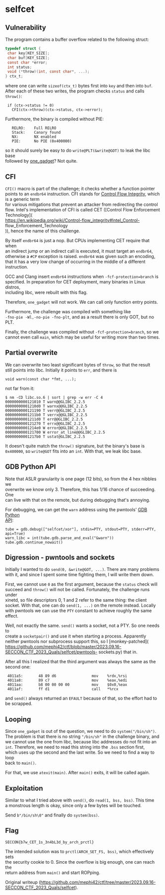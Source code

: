 # selfcet

## Vulnerability

The program contains a buffer overflow related to the following struct:

```c  
typedef struct {  
 char key[KEY_SIZE];  
 char buf[KEY_SIZE];  
 const char *error;  
 int status;  
 void (*throw)(int, const char*, ...);  
} ctx_t;  
```

where one can write `sizeof(ctx_t)` bytes first into `key` and then into
`buf`.  
After each of these two writes, the program checks `status` and calls  
`throw()`:

```  
 if (ctx->status != 0)  
   CFI(ctx->throw)(ctx->status, ctx->error);  
```

Furthermore, the binary is compiled without PIE:

```  
   RELRO:    Full RELRO  
   Stack:    Canary found  
   NX:       NX enabled  
   PIE:      No PIE (0x400000)  
```

so it should surely be easy to do `write@PLT(&write@GOT)` to leak the libc
base  
followed by [one_gadget](https://github.com/david942j/one_gadget)? Not quite.

## CFI

`CFI()` macro is part of the challenge; it checks whether a function pointer  
points to an `endbr64` instruction. CFI stands for [Control Flow Integrity](  
https://en.wikipedia.org/wiki/Control-flow_integrity), which is a generic term  
for various mitigations that prevent an attacker from redirecting the control  
flow. Intel's implementation of CFI is called CET ([Control Flow Enforcement  
Technology](  
https://en.wikipedia.org/wiki/Control-flow_integrity#Intel_Control-
flow_Enforcement_Technology  
)), hence the name of this challenge.

By itself `endbr64` is just a nop. But CPUs implementing CET require that when  
an indirect jump or an indirect call is executed, it must target an `endbr64`,  
otherwise a `#CP` exception is raised. `endbr64` was given such an encoding,  
that it has a very low change of occurring in the middle of a different  
instruction.

GCC and Clang insert `endbr64` instructions when `-fcf-protection=branch` is  
specified. In preparation for CET deployment, many binaries in Linux distros,  
including libc, were rebuilt with this flag.

Therefore, `one_gadget` will not work. We can call only function entry points.

Furthermore, the challenge was compiled with something like  
`-fno-pie -Wl,-no-pie -fno-plt`, and as a result there is only GOT, but no
PLT.

Finally, the challenge was compiled without `-fcf-protection=branch`, so we  
cannot even call `main`, which may be useful for writing more than two times.

## Partial overwrite

We can overwrite two least significant bytes of `throw`, so that the result  
still points into libc. Initially it points to `err`, and there is

```  
void warn(const char *fmt, ...);  
```

not far from it:

```  
$ nm -CD libc.so.6 | sort | grep -w err -C 4  
0000000000121010 T warn@@GLIBC_2.2.5  
00000000001210d0 T warnx@@GLIBC_2.2.5  
0000000000121190 T verr@@GLIBC_2.2.5  
00000000001211b0 T verrx@@GLIBC_2.2.5  
00000000001211d0 T err@@GLIBC_2.2.5  
0000000000121270 T errx@@GLIBC_2.2.5  
00000000001214e0 W error@@GLIBC_2.2.5  
0000000000121700 W error_at_line@@GLIBC_2.2.5  
00000000001217b0 T ustat@GLIBC_2.2.5  
```

It doesn't quite match the `throw()` signature, but the binary's base is  
`0x400000`, so `write@GOT` fits into an `int`. With that, we leak libc base.

## GDB Python API

Note that ASLR granularity is one page (12 bits), so from the 4 hex nibbles we  
overwrite we know only 3. Therefore, this has 1/16 chance of succeeding. One  
can live with that on the remote, but during debugging that's annoying.

For debugging, we can get the `warn` address using the pwntools' [GDB Python  
API](https://docs.pwntools.com/en/dev/gdb.html#using-gdb-python-api):

```  
tube = gdb.debug(["selfcet/xor"], stdin=PTY, stdout=PTY, stderr=PTY, api=True)  
warn_libc = int(tube.gdb.parse_and_eval("&warn"))  
tube.gdb.continue_nowait()  
```

## Digression - pwntools and sockets

Initially I wanted to do `send(0, &write@GOT, ...)`. There are many problems  
with it, and since I spent some time fighting them, I will write them down.

First, we cannot use `0` as the first argument, because the `status` check
will  
succeed and `throw()` will not be called. Fortunately, the challenge runs
under  
xinetd, so file descriptors 0, 1 and 2 refer to the same thing: the client  
socket. With that, one can do `send(1, ...)` on the remote instead. Locally  
with pwntools we can use the `PTY` constant to achieve roughly the same
effect.

Well, not exactly the same. `send()` wants a socket, not a PTY. So one needs
to  
create a `socketpair()` and use it when starting a process. Apparently  
neither pwntools nor subprocess support this, so I [monkey-patched](  
https://github.com/mephi42/ctf/blob/master/2023.09.16-SECCON_CTF_2023_Quals/selfcet/pwntools-
sockets.py) that in.

After all this I realized that the third argument was always the same as the  
second one:

```  
 4011a5:       48 89 d6                mov    %rdx,%rsi  
 4011a8:       89 c7                   mov    %eax,%edi  
 4011aa:       b8 00 00 00 00          mov    $0x0,%eax  
 4011af:       ff d1                   call   *%rcx  
```

and `send()` always returned an `EFAULT` because of that, so the effort had to  
be scrapped.

## Looping

Since `one_gadget` is out of the question, we need to do `system("/bin/sh")`.  
The problem is that there is no string `"/bin/sh"` in the challenge binary,
and  
we cannot use the one from libc, because libc addresses do not fit into an  
`int`. Therefore, we need to read this string into the `.bss` section first,  
which uses up the second and the last write. So we need to find a way to loop  
back to `main()`.

For that, we use `atexit(main)`. After `main()` exits, it will be called
again.

## Exploitation

Similar to what I tried above with `send()`, do `read(1, bss, bss)`. This time  
a monstrous length is okay, since only a few bytes will be touched.

Send `b"/bin/sh\0"` and finally do `system(bss)`.

## Flag

`SECCON{b7w_CET_1s_3n4bL3d_by_arch_prctl}`

The intended solution was to `prctl(ARCH_SET_FS, bss)`, which effectively sets  
the security cookie to 0. Since the overflow is big enough, one can reach the  
return address from `main()` and start ROPping.  

Original writeup
(https://github.com/mephi42/ctf/tree/master/2023.09.16-SECCON_CTF_2023_Quals/selfcet).